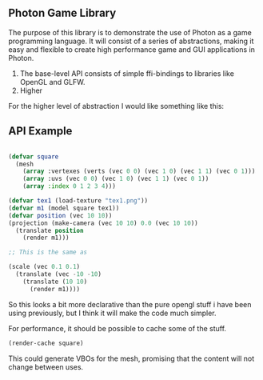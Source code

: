 Photon Game Library
-------------------

The purpose of this library is to demonstrate the use of Photon as a game programming language. It will consist of a series of abstractions, making it easy and flexible to create high performance game and GUI applications in Photon.

1. The base-level API consists of simple ffi-bindings to libraries like OpenGL and GLFW.
2. Higher 



For the higher level of abstraction I would like something like this:

API Example
-----------
```lisp

(defvar square
  (mesh
    (array :vertexes (verts (vec 0 0) (vec 1 0) (vec 1 1) (vec 0 1)))
    (array :uvs (vec 0 0) (vec 1 0) (vec 1 1) (vec 0 1))
    (array :index 0 1 2 3 4)))

(defvar tex1 (load-texture "tex1.png"))
(defvar m1 (model square tex1))
(defvar position (vec 10 10))
(projection (make-camera (vec 10 10) 0.0 (vec 10 10)) 
  (translate position
    (render m1)))

;; This is the same as 

(scale (vec 0.1 0.1)
  (translate (vec -10 -10)
    (translate (10 10)
      (render m1))))
```

So this looks a bit more declarative than the pure opengl stuff i have been using previously, but I think it will make the code much simpler.

For performance, it should be possible to cache some of the stuff.
```lisp
(render-cache square)
```
This could generate VBOs for the mesh, promising that the content will not change between uses.
